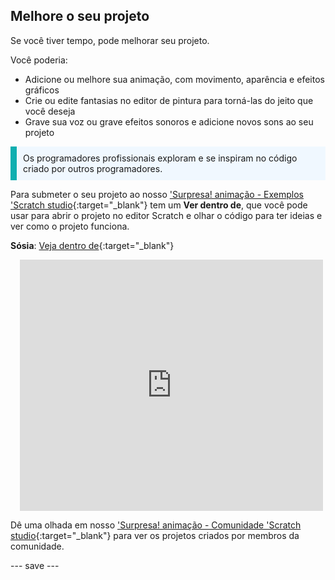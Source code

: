 ## Melhore o seu projeto

Se você tiver tempo, pode melhorar seu projeto.

Você poderia:
+ Adicione ou melhore sua animação, com movimento, aparência e efeitos gráficos
+ Crie ou edite fantasias no editor de pintura para torná-las do jeito que você deseja
+ Grave sua voz ou grave efeitos sonoros e adicione novos sons ao seu projeto

<p style="border-left: solid; border-width:10px; border-color: #0faeb0; background-color: aliceblue; padding: 10px;">
Os programadores profissionais exploram e se inspiram no código criado por outros programadores. 
</p>

Para submeter o seu projeto ao nosso ['Surpresa! animação - Exemplos 'Scratch studio](https://scratch.mit.edu/studios/29075822){:target="_blank"} tem um **Ver dentro de**, que você pode usar para abrir o projeto no editor Scratch e olhar o código para ter ideias e ver como o projeto funciona.

**Sósia**: [Veja dentro de](https://scratch.mit.edu/projects/667601474/editor){:target="_blank"}
<div class="scratch-preview" style="margin-left: 15px;">
  <iframe allowtransparency="true" width="485" height="402" src="https://scratch.mit.edu/projects/embed/667601474/?autostart=false" frameborder="0"></iframe>
</div>

Dê uma olhada em nosso ['Surpresa! animação - Comunidade 'Scratch studio](https://scratch.mit.edu/studios/29079784){:target="_blank"} para ver os projetos criados por membros da comunidade.

--- save ---
